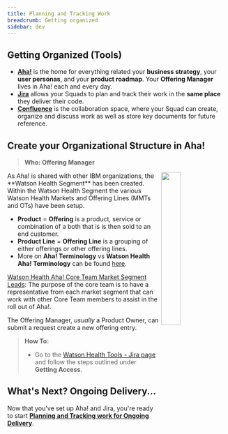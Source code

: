```yaml
---
title: Planning and Tracking Work
breadcrumb: Getting organized
sidebar: dev
---
```

## Getting Organized (Tools)

- **[Aha!](../../../tools/aha/)** is the home for everything related your **business strategy**, your **user personas**, and your **product roadmap**. Your **Offering Manager** lives in Aha! each and every day.
- **[Jira](../../../tools/jira/)** allows your Squads to plan and track their work in the **same place** they deliver their code.
- **[Confluence](../../../tools/confluence/)** is the collaboration space, where your Squad can create, organize and discuss work as well as store key documents for future reference.

## Create your Organizational Structure in Aha!

> **Who: Offering Manager**

<img src="https://pages.github.ibm.com/watson-health-playbook/resources/images/aha/aha-org-structure.png" align="right" width="30%" height="30%">
As Aha! is shared with other IBM organizations, the **Watson Health Segment** has been created.
Within the Watson Health Segment the various Watson Health Markets and Offering Lines (MMTs and OTs) have been setup.

* **Product** = **Offering** is a product, service or combination of a both that is is then sold to an end customer.
* **Product Line** = **Offering Line** is a grouping of either offerings or other offering lines.
* More on **Aha! Terminology** vs **Watson Health Aha! Terminology** can be found [here](https://apps.na.collabserv.com/wikis/home?lang=en-us#!/wiki/W7aedad6003f2_46dd_914b_1a3b5195108e/page/1%20-%20Aha!%20vs%20Watson%20Health%20Aha!%20Terminology).

[Watson Health Aha! Core Team Market Segment Leads](https://apps.na.collabserv.com/wikis/home?lang=en-us#!/wiki/W7aedad6003f2_46dd_914b_1a3b5195108e/page/4%20-%20Watson%20Health%20Aha!%20Core%20Team%20Market%20Segment%20Leads): The purpose of the core team is to have a representative from each market segment that can work with other Core Team members to assist in the roll out of Aha!.

The Offering Manager, _usually_ a Product Owner, can submit a request create a new offering entry.

> **How To:**
> - Go to the [Watson Health Tools - Jira page](https://pages.github.ibm.com/WatsonHealthArchitecture/PlaybookDemo/tools/jira/index/) and follow the steps outlined under **Getting Access**.


## What's Next? Ongoing Delivery...

Now that you've set up Aha! and Jira, you're ready to start [**Planning and Tracking work for Ongoing Delivery**](../../planning-and-tracking-work/ongoing-delivery).
